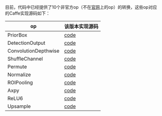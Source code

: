 目前，代码中已经提供了10个非官方op（不在[官网](http://caffe.berkeleyvision.org/tutorial/layers)上的op）的转换，这些op对应的Caffe实现源码如下：

| op | 该版本实现源码 |
|-------|--------|
| PriorBox | [code](https://github.com/weiliu89/caffe/blob/ssd/src/caffe/layers/prior_box_layer.cpp) |
| DetectionOutput | [code](https://github.com/weiliu89/caffe/blob/ssd/src/caffe/layers/detection_output_layer.cpp) |
| ConvolutionDepthwise | [code](https://github.com/farmingyard/caffe-mobilenet/blob/master/conv_dw_layer.cpp) |
| ShuffleChannel | [code](https://github.com/farmingyard/ShuffleNet/blob/master/shuffle_channel_layer.cpp) |
| Permute | [code](https://github.com/weiliu89/caffe/blob/ssd/src/caffe/layers/permute_layer.cpp) |
| Normalize | [code](https://github.com/weiliu89/caffe/blob/ssd/src/caffe/layers/normalize_layer.cpp) |
| ROIPooling | [code](https://github.com/rbgirshick/caffe-fast-rcnn/blob/0dcd397b29507b8314e252e850518c5695efbb83/src/caffe/layers/roi_pooling_layer.cpp) |
| Axpy | [code](https://github.com/hujie-frank/SENet/blob/master/src/caffe/layers/axpy_layer.cpp) |
| ReLU6 | [code](https://github.com/chuanqi305/ssd/blob/ssd/src/caffe/layers/relu6_layer.cpp) |
| Upsample | [code](https://github.com/eric612/MobileNet-YOLO/blob/master/src/caffe/layers/upsample_layer.cpp) |
